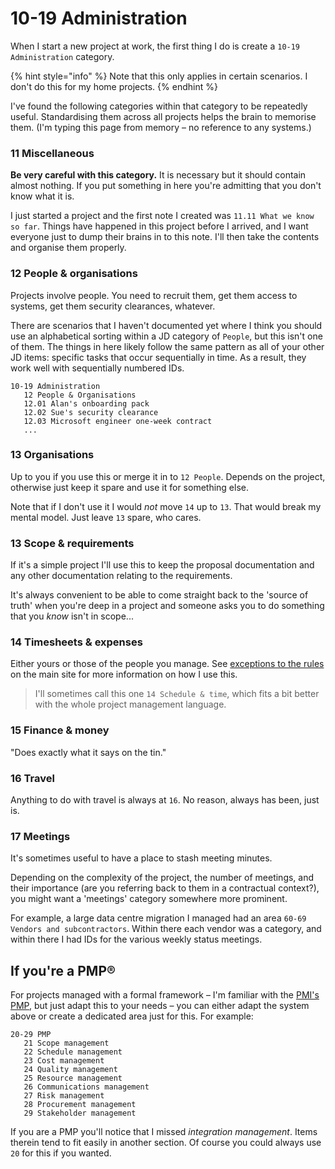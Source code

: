 # 10-19 Administration

When I start a new project at work, the first thing I do is create a `10-19 Administration` category.

{% hint style="info" %}
Note that this only applies in certain scenarios. I don't do this for my home projects.
{% endhint %}

I've found the following categories within that category to be repeatedly useful. Standardising them across all projects helps the brain to memorise them. \(I'm typing this page from memory – no reference to any systems.\)

### 11  Miscellaneous

**Be very careful with this category.** It is necessary but it should contain almost nothing. If you put something in here you're admitting that you don't know what it is.

I just started a project and the first note I created was `11.11 What we know so far`. Things have happened in this project before I arrived, and I want everyone just to dump their brains in to this note. I'll then take the contents and organise them properly.

### 12 People & organisations

Projects involve people. You need to recruit them, get them access to systems, get them security clearances, whatever.

There are scenarios that I haven't documented yet where I think you should use an alphabetical sorting within a JD category of `People`, but this isn't one of them. The things in here likely follow the same pattern as all of your other JD items: specific tasks that occur sequentially in time. As a result, they work well with sequentially numbered IDs.

```text
10-19 Administration
   12 People & Organisations
   12.01 Alan's onboarding pack
   12.02 Sue's security clearance
   12.03 Microsoft engineer one-week contract
   ...
```

### 13 Organisations

Up to you if you use this or merge it in to `12 People`. Depends on the project, otherwise just keep it spare and use it for something else.

Note that if I don't use it I would _not_ move `14` up to `13`. That would break my mental model. Just leave `13` spare, who cares.

### 13 Scope & requirements

If it's a simple project I'll use this to keep the proposal documentation and any other documentation relating to the requirements.

It's always convenient to be able to come straight back to the 'source of truth' when you're deep in a project and someone asks you to do something that you _know_ isn't in scope...

### 14 Timesheets & expenses

Either yours or those of the people you manage. See [exceptions to the rules](https://johnnydecimal.com/concepts/exceptions-to-the-rules/) on the main site for more information on how I use this.

> I'll sometimes call this one `14 Schedule & time`, which fits a bit better with the whole project management language.

### 15 Finance & money

"Does exactly what it says on the tin."

### 16 Travel

Anything to do with travel is always at `16`. No reason, always has been, just is.

### 17 Meetings

It's sometimes useful to have a place to stash meeting minutes.

Depending on the complexity of the project, the number of meetings, and their importance \(are you referring back to them in a contractual context?\), you might want a 'meetings' category somewhere more prominent.

For example, a large data centre migration I managed had an area `60-69 Vendors and subcontractors`. Within there each vendor was a category, and within there I had IDs for the various weekly status meetings. 

## If you're a PMP®

For projects managed with a formal framework – I'm familiar with the [PMI's PMP](https://www.pmi.org/certifications/types/project-management-pmp), but just adapt this to your needs – you can either adapt the system above or create a dedicated area just for this. For example:

```text
20-29 PMP
   21 Scope management
   22 Schedule management
   23 Cost management
   24 Quality management
   25 Resource management
   26 Communications management
   27 Risk management
   28 Procurement management
   29 Stakeholder management
```

If you are a PMP you'll notice that I missed _integration management_. Items therein tend to fit easily in another section. Of course you could always use `20` for this if you wanted.

